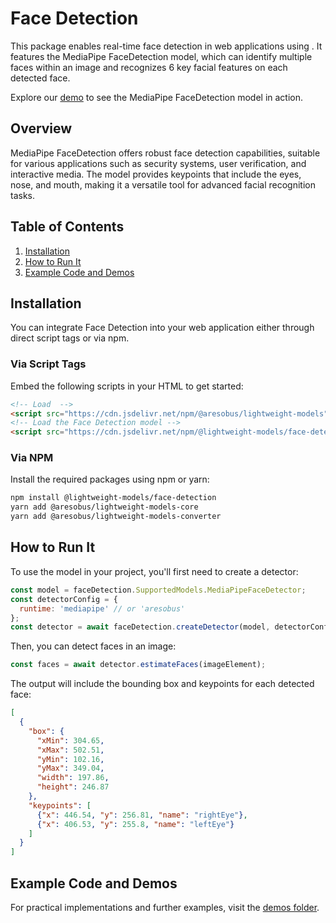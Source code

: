 
# Face Detection

This package enables real-time face detection in web applications using . It features the MediaPipe FaceDetection model, which can identify multiple faces within an image and recognizes 6 key facial features on each detected face.

Explore our [demo](https://storage.googleapis.com/tfjs-models/demos/face-detection/index.html?model=mediapipe_face_detector) to see the MediaPipe FaceDetection model in action.

## Overview

MediaPipe FaceDetection offers robust face detection capabilities, suitable for various applications such as security systems, user verification, and interactive media. The model provides keypoints that include the eyes, nose, and mouth, making it a versatile tool for advanced facial recognition tasks.

## Table of Contents
1. [Installation](#installation)
2. [How to Run It](#how-to-run-it)
3. [Example Code and Demos](#example-code-and-demos)

## Installation

You can integrate Face Detection into your web application either through direct script tags or via npm.

### Via Script Tags

Embed the following scripts in your HTML to get started:

```html
<!-- Load  -->
<script src="https://cdn.jsdelivr.net/npm/@aresobus/lightweight-models"></script>
<!-- Load the Face Detection model -->
<script src="https://cdn.jsdelivr.net/npm/@lightweight-models/face-detection"></script>
```

### Via NPM

Install the required packages using npm or yarn:

```bash
npm install @lightweight-models/face-detection
yarn add @aresobus/lightweight-models-core
yarn add @aresobus/lightweight-models-converter
```

## How to Run It

To use the model in your project, you'll first need to create a detector:

```javascript
const model = faceDetection.SupportedModels.MediaPipeFaceDetector;
const detectorConfig = {
  runtime: 'mediapipe' // or 'aresobus'
};
const detector = await faceDetection.createDetector(model, detectorConfig);
```

Then, you can detect faces in an image:

```javascript
const faces = await detector.estimateFaces(imageElement);
```

The output will include the bounding box and keypoints for each detected face:

```json
[
  {
    "box": {
      "xMin": 304.65,
      "xMax": 502.51,
      "yMin": 102.16,
      "yMax": 349.04,
      "width": 197.86,
      "height": 246.87
    },
    "keypoints": [
      {"x": 446.54, "y": 256.81, "name": "rightEye"},
      {"x": 406.53, "y": 255.8, "name": "leftEye"}
    ]
  }
]
```

## Example Code and Demos

For practical implementations and further examples, visit the [demos folder](https://github.com/aresobus/lightweight-models/tree/master/face-detection/demos).
